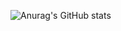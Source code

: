 ![Anurag's GitHub stats](https://github-readme-stats.vercel.app/api?username=danbeaumont95&show_icons=true&theme=radical)

